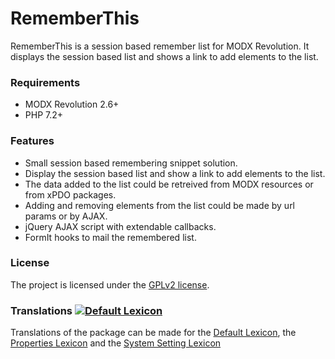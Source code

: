 # RememberThis

RememberThis is a session based remember list for MODX Revolution. It displays
the session based list and shows a link to add elements to the list.

### Requirements

* MODX Revolution 2.6+
* PHP 7.2+

### Features

* Small session based remembering snippet solution. 
* Display the session based list and show a link to add elements to the list.
* The data added to the list could be retreived from MODX resources or from xPDO packages.
* Adding and removing elements from the list could be made by url params or by AJAX.
* jQuery AJAX script with extendable callbacks.
* FormIt hooks to mail the remembered list.

### License

The project is licensed under the [GPLv2 license](https://github.com/Jako/RememberThis/LICENSE.md).

### Translations [![Default Lexicon](https://hosted.weblate.org/widget/modx-extras/rememberthis/standard/svg-badge.svg)](https://hosted.weblate.org/projects/modx-extras/rememberthis/)

Translations of the package can be made for the [Default Lexicon](https://hosted.weblate.org/projects/modx-extras/rememberthis/standard/), the [Properties Lexicon](https://hosted.weblate.org/projects/modx-extras/rememberthis/properties/) and the [System Setting Lexicon](https://hosted.weblate.org/projects/modx-extras/rememberthis/system-settings/)

